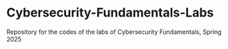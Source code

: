# Cybersecurity-Fundamentals-Labs

Repository for the codes of the labs of Cybersecurity Fundamentals, Spring 2025
